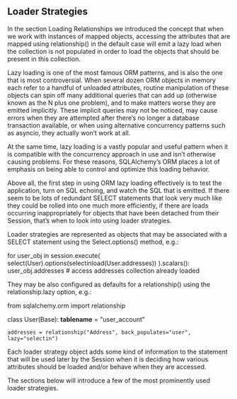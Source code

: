 ## Loader Strategies
In the section Loading Relationships we introduced the concept that when we work with instances of mapped objects, accessing the attributes that are mapped using relationship() in the default case will emit a lazy load when the collection is not populated in order to load the objects that should be present in this collection.

Lazy loading is one of the most famous ORM patterns, and is also the one that is most controversial. When several dozen ORM objects in memory each refer to a handful of unloaded attributes, routine manipulation of these objects can spin off many additional queries that can add up (otherwise known as the N plus one problem), and to make matters worse they are emitted implicitly. These implicit queries may not be noticed, may cause errors when they are attempted after there’s no longer a database transaction available, or when using alternative concurrency patterns such as asyncio, they actually won’t work at all.

At the same time, lazy loading is a vastly popular and useful pattern when it is compatible with the concurrency approach in use and isn’t otherwise causing problems. For these reasons, SQLAlchemy’s ORM places a lot of emphasis on being able to control and optimize this loading behavior.

Above all, the first step in using ORM lazy loading effectively is to test the application, turn on SQL echoing, and watch the SQL that is emitted. If there seem to be lots of redundant SELECT statements that look very much like they could be rolled into one much more efficiently, if there are loads occurring inappropriately for objects that have been detached from their Session, that’s when to look into using loader strategies.

Loader strategies are represented as objects that may be associated with a SELECT statement using the Select.options() method, e.g.:

for user_obj in session.execute(
    select(User).options(selectinload(User.addresses))
).scalars():
    user_obj.addresses  # access addresses collection already loaded

They may be also configured as defaults for a relationship() using the relationship.lazy option, e.g.:

from sqlalchemy.orm import relationship


class User(Base):
    __tablename__ = "user_account"

    addresses = relationship("Address", back_populates="user", lazy="selectin")

Each loader strategy object adds some kind of information to the statement that will be used later by the Session when it is deciding how various attributes should be loaded and/or behave when they are accessed.

The sections below will introduce a few of the most prominently used loader strategies.